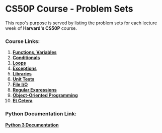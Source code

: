 # CS50P Course - Problem Sets

This repo's purpose is served by listing the problem sets for each lecture week of **Harvard's CS50P** course.

### Course Links:
1. [**Functions, Variables**](https://cs50.harvard.edu/python/2022/weeks/0/)
1. [**Conditionals**](https://cs50.harvard.edu/python/2022/weeks/1/)
1. [**Loops**](https://cs50.harvard.edu/python/2022/weeks/2/)
1. [**Exceptions**](https://cs50.harvard.edu/python/2022/weeks/3/)
1. [**Libraries**](https://cs50.harvard.edu/python/2022/weeks/4/)
1. [**Unit Tests**](https://cs50.harvard.edu/python/2022/weeks/5/)
1. [**File I/O**](https://cs50.harvard.edu/python/2022/weeks/6/)
1. [**Regular Expressions**](https://cs50.harvard.edu/python/2022/weeks/7/)
1. [**Object-Oriented Programming**](https://cs50.harvard.edu/python/2022/weeks/8/)
1. [**Et Cetera**](https://cs50.harvard.edu/python/2022/weeks/9/)

### Python Documentation Link:
**[Python 3 Documentation](docs.python.org/3/library/functions.html)**